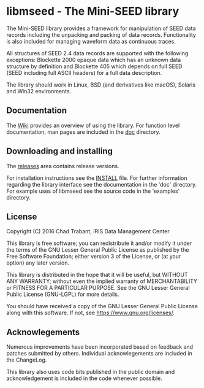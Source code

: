 
# libmseed - The Mini-SEED library

The Mini-SEED library provides a framework for manipulation of SEED
data records including the unpacking and packing of data records.
Functionality is also included for managing waveform data as
continuous traces.

All structures of SEED 2.4 data records are supported with the
following exceptions: Blockette 2000 opaque data which has an unknown
data structure by definition and Blockette 405 which depends on full
SEED (SEED including full ASCII headers) for a full data description.

The library should work in Linux, BSD (and derivatives like macOS),
Solaris and Win32 environments.

## Documentation

The [Wiki](https://github.com/iris-edu/libmseed/wiki) provides an
overview of using the library. For function level documentation,
man pages are included in the [doc](doc) directory.

## Downloading and installing

The [releases](https://github.com/iris-edu/libmseed/releases) area
contains release versions.

For installation instructions see the [INSTALL](INSTALL.md) file.
For further information regarding the library interface see the
documentation in the 'doc' directory.  For example uses of libmseed
see the source code in the 'examples' directory.

## License

Copyright (C) 2016 Chad Trabant, IRIS Data Management Center

This library is free software; you can redistribute it and/or modify
it under the terms of the GNU Lesser General Public License as
published by the Free Software Foundation; either version 3 of the
License, or (at your option) any later version.

This library is distributed in the hope that it will be useful, but
WITHOUT ANY WARRANTY; without even the implied warranty of
MERCHANTABILITY or FITNESS FOR A PARTICULAR PURPOSE.  See the GNU
Lesser General Public License (GNU-LGPL) for more details.

You should have received a copy of the GNU Lesser General Public
License along with this software.
If not, see <https://www.gnu.org/licenses/>.

## Acknowlegements

Numerous improvements have been incorporated based on feedback and
patches submitted by others.  Individual acknowlegements are included
in the ChangeLog.

This library also uses code bits published in the public domain and
acknowledgement is included in the code whenever possible.
